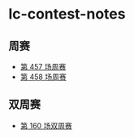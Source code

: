 # lc-contest-notes

## 周赛
- [第 457 场周赛](./weekly/第%20457%20场周赛.md)
- [第 458 场周赛](./weekly/第%20458%20场周赛.md)

## 双周赛
- [第 160 场双周赛](./bi-weekly/第%20160%20场双周赛.md)